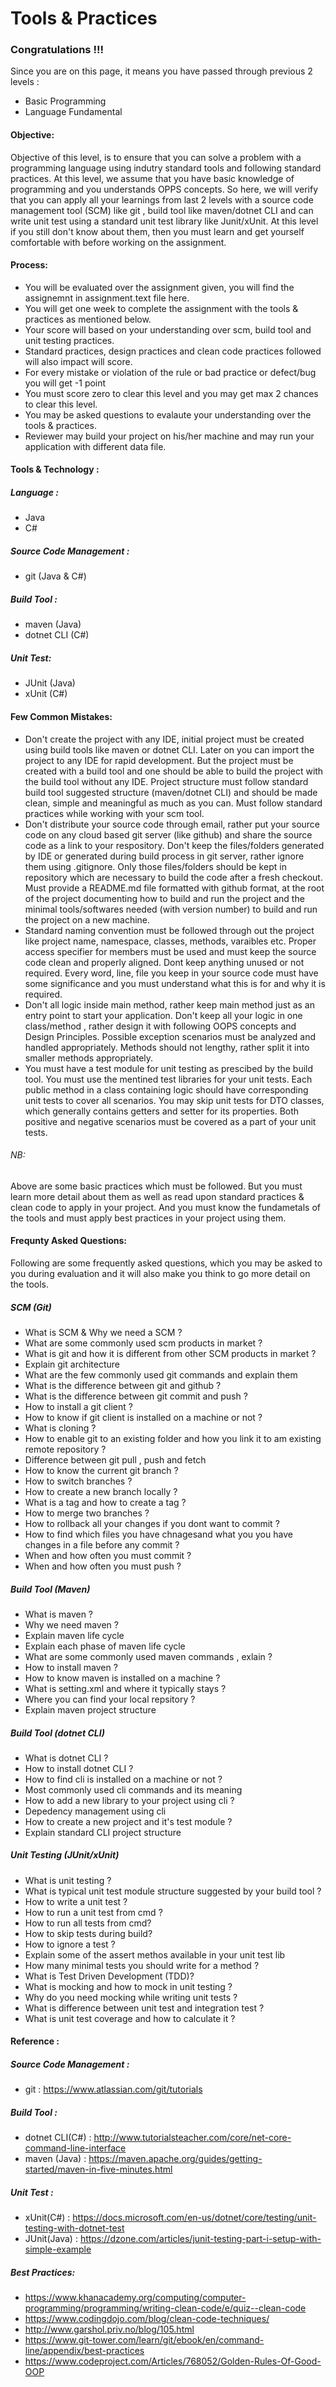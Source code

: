 # Tools & Practices

### Congratulations !!! 
Since you are on this page, it means you have passed through previous 2 levels : 
* Basic Programming 
* Language Fundamental

#### Objective:
Objective of this level, is to ensure that you can solve a problem with a programming language using indutry standard tools and following standard practices. At this level, we assume that you have basic knowledge of programming and you understands OPPS concepts. So here, we will verify that you can apply all your learnings from last 2 levels with a source code management tool (SCM) like git , build tool like maven/dotnet CLI and can write unit test using a standard unit test library like Junit/xUnit. At this level if you still don't know about them, then you must learn and get yourself comfortable with before working on the assignment.

#### Process:

* You will be evaluated over the assignment given, you will find the assignemnt in assignment.text file here.
* You will get one week to complete the assignment with the tools & practices as mentioned below. 
* Your score will based on your understanding over scm, build tool and unit testing practices.
* Standard practices, design practices and clean code practices followed will also impact will score.
* For every mistake or violation of the rule or bad practice or defect/bug you will get -1 point
* You must score zero to clear this level  and you may get max 2 chances to clear this level.
* You may be asked questions to evalaute your understanding over the tools & practices.
* Reviewer may build your project on his/her machine and may run your application with different data file.

#### Tools & Technology :

##### Language :
* Java
* C#

##### Source Code Management :
* git (Java & C#)

##### Build Tool :
* maven (Java)
* dotnet CLI (C#)

##### Unit Test:
* JUnit (Java)
* xUnit (C#)

#### Few Common Mistakes:
* Don't create the project with any IDE, initial project must be created using build tools like maven or dotnet CLI. Later on you can import the project to any IDE for rapid development. But the project must be created with a build tool and one should be able to build the project with the build tool without any IDE. Project structure must follow standard build tool suggested structure (maven/dotnet CLI) and should be made clean, simple and meaningful as much as you can. Must follow standard practices while working with your scm tool.
* Don't distribute your source code through email, rather put your source code on any cloud based git server (like github) and share the source code as a link to your respository. Don't keep the files/folders generated by IDE or generated during build process in git server, rather ignore them using .gitignore. Only those files/folders should be kept in repository which are necessary to build the code after a fresh checkout. Must provide a README.md file formatted with github format, at the root of the project documenting how to build and run the project and the minimal tools/softwares needed (with version number) to build and run the project on a new machine.
* Standard naming convention must be followed through out the project like project name, namespace, classes, methods, varaibles etc. Proper access specifier for members must be used and must keep the source code clean and properly aligned. Dont keep anything unused or not required. Every word, line, file you keep in your source code must have some significance and you must understand what this is for and why it is required. 
* Don't all logic inside main method, rather keep main method just as an entry point to start your application. Don't keep all your logic in one class/method , rather design it with following OOPS concepts and Design Principles. Possible exception scenarios must be analyzed and handled appropriately. Methods should not lengthy, rather split it into smaller methods appropriately. 
* You must have a test module for unit testing as prescibed by the build tool. You must use the mentined test libraries for your unit tests. Each public method in a class containing logic should have corresponding unit tests to cover all scenarios. You may skip unit tests for DTO classes, which generally contains getters and setter for its properties. Both positive and negative scenarios must be covered as a part of your unit tests.

###### NB:
Above are some basic practices which must be followed. But you must learn more detail about them as well as read upon standard practices & clean code to apply in your project. And you must know the fundametals of the tools and must apply best practices in your project using them.

#### Frequnty Asked Questions:
Following are some frequently asked questions, which you may be asked to you during evaluation and it will also make you think to go more detail on the tools.

##### SCM (Git)
* What is SCM & Why we need a SCM ?
* What are some commonly used scm products in market ?
* What is git and how it is different from other SCM products in market ?
* Explain git architecture 
* What are the few commonly used git commands and explain them
* What is the difference between git and github ?
* What is the difference between git commit and push ?
* How to install a git client ?
* How to know if git client is installed on a machine or not ?
* What is cloning ?
* How to enable git to an existing folder and how you link it to am existing remote repository ?
* Difference between git pull , push and fetch
* How to know the current git branch ?
* How to switch branches ?
* How to create a new branch locally ?
* What is a tag and how to create a tag ?
* How to merge two branches ?
* How to rollback all your changes if you dont want to commit ?
* How to find which files you have chnagesand what you you have changes in a file before any commit ?
* When and how often you must commit ?
* When and how often you must push ?

##### Build Tool (Maven)
* What is maven ?
* Why we need maven ?
* Explain maven life cycle
* Explain each phase of maven life cycle
* What are some commonly used maven commands , exlain  ?
* How to install maven ?
* How to know maven is installed on a machine ?
* What is setting.xml and where it typically stays ?
* Where you can find your local repsitory ?
* Explain maven project structure

##### Build Tool (dotnet CLI)
* What is dotnet CLI ?
* How to install dotnet CLI ?
* How to find cli is installed on a machine or not ?
* Most commonly used cli commands and its meaning 
* How to add a new library to your project using cli ?
* Depedency management using cli 
* How to create a new project and it's test module ?
* Explain standard CLI project structure 

##### Unit Testing (JUnit/xUnit)
* What is unit testing ?
* What is typical unit test module structure suggested by your build tool ?
* How to write a unit test ?
* How to run a unit test from cmd ?
* How to run all tests from cmd?
* How to skip tests during build?
* How to ignore a test ?
* Explain some of the assert methos available in your unit test lib
* How many minimal tests you should write for  a method ?
* What is Test Driven Development (TDD)?
* What is mocking and how to mock in unit testing ?
* Why do you need mocking while writing unit tests ?
* What is difference between unit test and integration test ?
* What is unit test coverage and how to calculate it ?

#### Reference :

##### Source Code Management :
* git : https://www.atlassian.com/git/tutorials

##### Build Tool :
* dotnet CLI(C#) : http://www.tutorialsteacher.com/core/net-core-command-line-interface
* maven   (Java) : https://maven.apache.org/guides/getting-started/maven-in-five-minutes.html

##### Unit Test :
* xUnit(C#)   : https://docs.microsoft.com/en-us/dotnet/core/testing/unit-testing-with-dotnet-test
* JUnit(Java) : https://dzone.com/articles/junit-testing-part-i-setup-with-simple-example

##### Best Practices:
* https://www.khanacademy.org/computing/computer-programming/programming/writing-clean-code/e/quiz--clean-code
* https://www.codingdojo.com/blog/clean-code-techniques/
* http://www.garshol.priv.no/blog/105.html
* https://www.git-tower.com/learn/git/ebook/en/command-line/appendix/best-practices
* https://www.codeproject.com/Articles/768052/Golden-Rules-Of-Good-OOP

